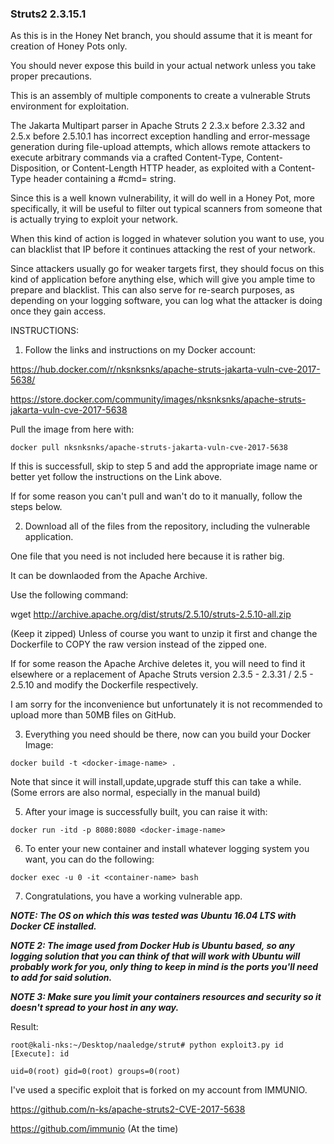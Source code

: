 ### Struts2 2.3.15.1

As this is in the Honey Net branch, you should assume that it is meant for creation of Honey Pots only.

You should never expose this build in your actual network unless you take proper precautions.

This is an assembly of multiple components to create a vulnerable Struts environment for exploitation.

The Jakarta Multipart parser in Apache Struts 2 2.3.x before 2.3.32 and 2.5.x before 2.5.10.1 has incorrect exception handling and error-message generation during file-upload attempts, which allows remote attackers to execute arbitrary commands via a crafted Content-Type, Content-Disposition, or Content-Length HTTP header, as exploited with a Content-Type header containing a #cmd= string. 

Since this is a well known vulnerability, it will do well in a Honey Pot, more specifically, it will be useful to filter out typical scanners from someone that is actually trying to exploit your network.

When this kind of action is logged in whatever solution you want to use, you can blacklist that IP before it continues attacking the rest of your network.

Since attackers usually go for weaker targets first, they should focus on this kind of application before anything else, which will give you ample time to prepare and blacklist. This can also serve for re-search purposes, as depending on your logging software, you can log what the attacker is doing once they gain access.

INSTRUCTIONS:

1. Follow the links and instructions on my Docker account:

https://hub.docker.com/r/nksnksnks/apache-struts-jakarta-vuln-cve-2017-5638/

https://store.docker.com/community/images/nksnksnks/apache-struts-jakarta-vuln-cve-2017-5638

Pull the image from here with:

```
docker pull nksnksnks/apache-struts-jakarta-vuln-cve-2017-5638
```

If this is successfull, skip to step 5 and add the appropriate image name or better yet follow the instructions on the Link above.

If for some reason you can't pull and wan't do to it manually, follow the steps below.

2. Download all of the files from the repository, including the vulnerable application.

One file that you need is not included here because it is rather big.

It can be downlaoded from the Apache Archive.

Use the following command:

wget http://archive.apache.org/dist/struts/2.5.10/struts-2.5.10-all.zip

(Keep it zipped) Unless of course you want to unzip it first and change the Dockerfile to COPY the raw version instead of the zipped one.

If for some reason the Apache Archive deletes it, you will need to find it elsewhere or a replacement of Apache Struts version 2.3.5 - 2.3.31 / 2.5 - 2.5.10 and modify the Dockerfile respectively.

I am sorry for the inconvenience but unfortunately it is not recommended to upload more than 50MB files on GitHub.

3. Everything you need should be there, now can you build your Docker Image:

```
docker build -t <docker-image-name> .
```

Note that since it will install,update,upgrade stuff this can take a while. (Some errors are also normal, especially in the manual build)

5. After your image is successfully built, you can raise it with:

```
docker run -itd -p 8080:8080 <docker-image-name>
```

6. To enter your new container and install whatever logging system you want, you can do the following:

```
docker exec -u 0 -it <container-name> bash
```

7. Congratulations, you have a working vulnerable app.

___NOTE: The OS on which this was tested was Ubuntu 16.04 LTS with Docker CE installed.___

___NOTE 2: The image used from Docker Hub is Ubuntu based, so any logging solution that you can think of that will work with Ubuntu will probably work for you, only thing to keep in mind is the ports you'll need to add for said solution.___

___NOTE 3: Make sure you limit your containers resources and security so it doesn't spread to your host in any way.___

Result:
```
root@kali-nks:~/Desktop/naaledge/strut# python exploit3.py id
[Execute]: id

uid=0(root) gid=0(root) groups=0(root)
```

I've used a specific exploit that is forked on my account from IMMUNIO.

https://github.com/n-ks/apache-struts2-CVE-2017-5638

https://github.com/immunio (At the time)
